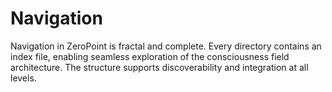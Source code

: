 # Navigation

Navigation in ZeroPoint is fractal and complete. Every directory contains an index file, enabling seamless exploration of the consciousness field architecture. The structure supports discoverability and integration at all levels. 